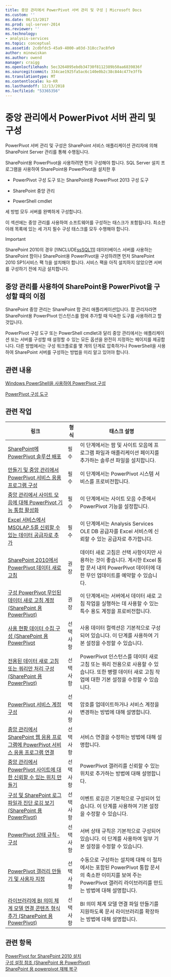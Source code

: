 ```yaml
---
title: 중앙 관리에서 PowerPivot 서버 관리 및 구성 | Microsoft Docs
ms.custom: ''
ms.date: 06/13/2017
ms.prod: sql-server-2014
ms.reviewer: ''
ms.technology:
- analysis-services
ms.topic: conceptual
ms.assetid: 2cdbfdc5-45a9-4000-a03d-318cc7ac8fe9
author: minewiskan
ms.author: owend
manager: craigg
ms.openlocfilehash: 5ec3264095ebdb34730f8112389b50aa6839836f
ms.sourcegitcommit: 334cae1925fa5ac6c140e0b2c38c844c477e3ffb
ms.translationtype: MT
ms.contentlocale: ko-KR
ms.lasthandoff: 12/13/2018
ms.locfileid: "53365356"
---
```

# <a name="powerpivot-server-administration-and-configuration-in-central-administration"></a>중앙 관리에서 PowerPivot 서버 관리 및 구성
  PowerPivot 서버 관리 및 구성은 SharePoint 서비스 애플리케이션 관리자에 의해 SharePoint Server 관리를 통해 수행됩니다.  
  
 SharePoint용 PowerPivot을 사용하려면 먼저 구성해야 합니다. SQL Server 설치 프로그램을 사용하여 SharePoint용 PowerPivot을 설치한 후  
  
-   PowerPivot 구성 도구 또는 SharePoint용 PowerPivot 2013 구성 도구  
  
-   SharePoint 중앙 관리  
  
-   PowerShell cmdlet  
  
 세 방법 모두 서버를 완벽하게 구성합니다.  
  
 이 섹션에는 중앙 관리를 사용하여 소프트웨어를 구성하는 태스크가 포함됩니다. 최소한 아래 목록에 있는 세 가지 필수 구성 태스크를 모두 수행해야 합니다.  
  
> [!IMPORTANT]  
>  SharePoint 2010의 경우 [!INCLUDE[ssSQL11](../../includes/sssql11-md.md)] 데이터베이스 서버를 사용하는 SharePoint 팜이나 SharePoint용 PowerPivot을 구성하려면 먼저 SharePoint 2010 SP1(서비스 팩 1)을 설치해야 합니다. 서비스 팩을 아직 설치하지 않았으면 서버를 구성하기 전에 지금 설치합니다.  
  
## <a name="benefits-of-configuring-powerpivot-for-sharepoint-using-central-administration"></a>중앙 관리를 사용하여 SharePoint용 PowerPivot을 구성할 때의 이점  
 SharePoint 중앙 관리는 SharePoint 팜 관리 애플리케이션입니다. 팜 관리자라면 SharePoint용 PowerPivot 인스턴스를 팜에 추가할 때 익숙한 도구를 사용하려고 할 것입니다.  
  
 PowerPivot 구성 도구 또는 PowerShell cmdlet과 달리 중앙 관리에서는 애플리케이션 또는 서버를 구성할 때 설정할 수 있는 모든 옵션을 완전히 지정하는 페이지를 제공합니다. 다른 방법에서는 구성 워크플로를 몇 개의 단계로 압축하거나 PowerShell을 사용하여 SharePoint 서버를 구성하는 방법을 미리 알고 있어야 합니다.  
  
## <a name="related-content"></a>관련 내용  
 [Windows PowerShell을 사용하여 PowerPivot 구성](power-pivot-configuration-using-windows-powershell.md)  
  
 [PowerPivot 구성 도구](power-pivot-configuration-tools.md)  
  
## <a name="related-tasks"></a>관련 작업  
  
|링크|형식|태스크 설명|  
|----------|----------|----------------------|  
|[SharePoint에 PowerPivot 솔루션 배포](deploy-power-pivot-solutions-to-sharepoint.md)|필수|이 단계에서는 팜 및 사이트 모음에 프로그램 파일과 애플리케이션 페이지를 추가하는 솔루션 파일을 설치합니다.|  
|[만들기 및 중앙 관리에서 PowerPivot 서비스 응용 프로그램 구성](create-and-configure-power-pivot-service-application-in-ca.md)|필수|이 단계에서는 PowerPivot 시스템 서비스를 프로비전합니다.|  
|[중앙 관리에서 사이트 모음에 대해 PowerPivot 기능 통합 활성화](activate-power-pivot-integration-for-site-collections-in-ca.md)|필수|이 단계에서는 사이트 모음 수준에서 PowerPivot 기능을 설정합니다.|  
|[Excel 서비스에서 MSOLAP.5를 신뢰할 수 있는 데이터 공급자로 추가](add-msolap-5-as-a-trusted-data-provider-in-excel-services.md)|필수|이 단계에서는 Analysis Services OLE DB 공급자를 Excel 서비스에 신뢰할 수 있는 공급자로 추가합니다.|  
|[SharePoint 2010에서 PowerPivot 데이터 새로 고침](../powerpivot-data-refresh-with-sharepoint-2010.md)|권장|데이터 새로 고침은 선택 사항이지만 사용하는 것이 좋습니다. 게시한 Excel 통합 문서 내의 PowerPivot 데이터에 대한 무인 업데이트를 예약할 수 있습니다.|  
|[구성 PowerPivot 무인된 데이터 새로 고침 계정 &#40;SharePoint 용 PowerPivot&#41;](../configure-unattended-data-refresh-account-powerpivot-sharepoint.md)|권장|이 단계에서는 서버에서 데이터 새로 고침 작업을 실행하는 데 사용할 수 있는 특수 용도 계정을 프로비전합니다.|  
|[사용 현황 데이터 수집 구성 &#40;SharePoint 용 PowerPivot](configure-usage-data-collection-for-power-pivot-for-sharepoint.md)|선택 사항|사용 데이터 컬렉션은 기본적으로 구성되어 있습니다. 이 단계를 사용하여 기본 설정을 수정할 수 있습니다.|  
|[전용된 데이터 새로 고침 또는 쿼리만 처리 구성 &#40;SharePoint 용 PowerPivot&#41;](../configure-dedicated-data-refresh-query-only-processing-powerpivot-sharepoint.md)|선택 사항|PowerPivot 인스턴스를 데이터 새로 고침 또는 쿼리 전용으로 사용할 수 있습니다. 또한 병렬 데이터 새로 고침 작업에 대한 기본 설정을 수정할 수 있습니다.|  
|[PowerPivot 서비스 계정 구성](configure-power-pivot-service-accounts.md)|선택 사항|암호를 업데이트하거나 서비스 계정을 변경하는 방법에 대해 설명합니다.|  
|[중앙 관리에서 SharePoint 웹 응용 프로그램에 PowerPivot 서비스 응용 프로그램 연결](connect-power-pivot-service-app-to-sharepoint-web-app-in-ca.md)|선택 사항|서비스 연결을 수정하는 방법에 대해 설명합니다.|  
|[중앙 관리에서 PowerPivot 사이트에 대 한 신뢰할 수 있는 위치 만들기](create-a-trusted-location-for-power-pivot-sites-in-central-administration.md)|선택 사항|PowerPivot 갤러리를 신뢰할 수 있는 위치로 추가하는 방법에 대해 설명합니다.|  
|[구성 및 SharePoint 로그 파일과 진단 로깅 보기 &#40;SharePoint 용 PowerPivot&#41;](configure-and-view-sharepoint-and-diagnostic-logging.md)|선택 사항|이벤트 로깅은 기본적으로 구성되어 있습니다. 이 단계를 사용하여 기본 설정을 수정할 수 있습니다.|  
|[PowerPivot 상태 규칙-구성](configure-power-pivot-health-rules.md)|선택 사항|서버 상태 규칙은 기본적으로 구성되어 있습니다. 이 단계를 사용하여 일부 기본 설정을 수정할 수 있습니다.|  
|[PowerPivot 갤러리 만들기 및 사용자 지정](create-and-customize-power-pivot-gallery.md)|선택 사항|수동으로 구성하는 설치에 대해 이 절차에서는 포함된 PowerPivot 통합 문서의 축소판 이미지를 보여 주는 PowerPivot 갤러리 라이브러리를 만드는 방법에 대해 설명합니다.|  
|[라이브러리에 BI 의미 체계 모델 연결 콘텐츠 형식 추가 &#40;SharePoint 용 PowerPivot&#41;](add-bi-semantic-model-connection-content-type-to-library.md)|선택 사항|BI 의미 체계 모델 연결 파일 만들기를 지원하도록 문서 라이브러리를 확장하는 방법에 대해 설명합니다.|  
  
## <a name="see-also"></a>관련 항목  
 [PowerPivot for SharePoint 2010 설치](../../sql-server/install/powerpivot-for-sharepoint-2010-installation.md)   
 [구성 설정 참조 &#40;SharePoint 용 PowerPivot&#41;](configuration-setting-reference-power-pivot-for-sharepoint.md)   
 [SharePoint 용 powerpivot 재해 복구](https://go.microsoft.com/fwlink/p/?LinkId=389570)  
  
  
